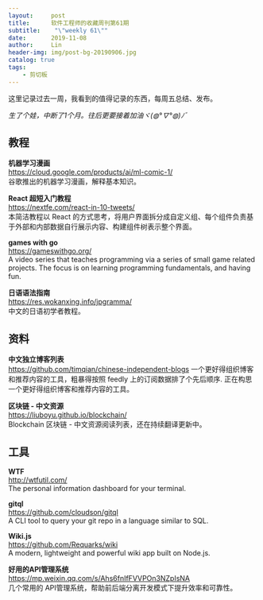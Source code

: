 ```yaml
---
layout:     post
title:      软件工程师的收藏周刊第61期
subtitle:    "\"weekly 61\""
date:       2019-11-08
author:     Lin
header-img: img/post-bg-20190906.jpg
catalog: true
tags:
    - 剪切板
---
```


这里记录过去一周，我看到的值得记录的东西，每周五总结、发布。

*生了个娃，中断了1个月。往后更要接着加油ヾ(◍°∇°◍)ﾉﾞ*

## 教程

**机器学习漫画**<br/>
<https://cloud.google.com/products/ai/ml-comic-1/><br/>
谷歌推出的机器学习漫画，解释基本知识。

**React 超短入门教程**<br/>
<https://nextfe.com/react-in-10-tweets/><br/>
本简洁教程以 React 的方式思考，将用户界面拆分成自定义组、每个组件负责基于外部和内部数据自行展示内容、构建组件树表示整个界面。

**games with go**<br/>
<https://gameswithgo.org/><br/>
A video series that teaches programming via a series of small game related projects. The focus is on learning programming fundamentals, and having fun.

**日语语法指南**<br/>
<https://res.wokanxing.info/jpgramma/><br/>
中文的日语初学者教程。

## 资料

**中文独立博客列表**<br/>
<https://github.com/timqian/chinese-independent-blogs>
一个更好得组织博客和推荐内容的工具，粗暴得按照 feedly 上的订阅数据排了个先后顺序. 正在构思一个更好得组织博客和推荐内容的工具。

**区块链 - 中文资源**<br/>
<https://liuboyu.github.io/blockchain/><br/>
Blockchain 区块链 - 中文资源阅读列表，还在持续翻译更新中。

## 工具

**WTF**<br/>
<http://wtfutil.com/><br/>
The personal information dashboard for your terminal.

**gitql**<br/>
<https://github.com/cloudson/gitql><br/>
A CLI tool to query your git repo in a language similar to SQL.

**Wiki.js**<br/>
<https://github.com/Requarks/wiki><br/>
A modern, lightweight and powerful wiki app built on Node.js.

**好用的API管理系统**<br/>
<https://mp.weixin.qq.com/s/Ahs6fnIfFVVPOn3NZpIsNA><br/>
几个常用的 API管理系统，帮助前后端分离开发模式下提升效率和可靠性。

